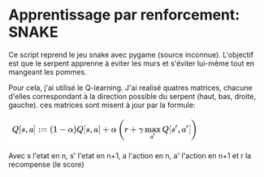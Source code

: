 # Apprentissage par renforcement: SNAKE

Ce script reprend le jeu snake avec pygame (source inconnue).
L'objectif est que le serpent apprenne à eviter les murs et s'éviter lui-même tout en mangeant les pommes.

Pour cela, j'ai utilisé le Q-learning.
J'ai realisé quatres matrices, chacune d'elles correspondant à la direction possible du serpent (haut, bas, droite, gauche).
ces matrices sont misent à jour par la formule: 

![formula](formula.png)

Avec s l'etat en n, s' l'etat en n+1, a l'action en n, a' l'action en n+1 et r la recompense (le score)